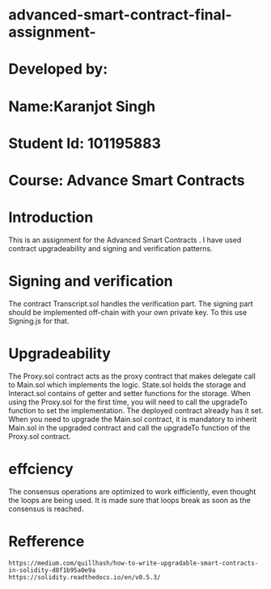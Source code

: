 # advanced-smart-contract-final-assignment-

# Developed by:
   # Name:Karanjot Singh
  # Student Id: 101195883
   # Course: Advance Smart Contracts
    
    
   # Introduction
     
  This is an assignment for the Advanced Smart Contracts . I have used contract upgradeability and signing and verification patterns.
     
   # Signing and verification
   
  The contract Transcript.sol handles the verification part. The signing part should be implemented off-chain with your own  private       key. To this use Signing.js for that.
   
   
   # Upgradeability
   
   The Proxy.sol contract acts as the proxy contract that makes delegate call to Main.sol which implements the logic. 
   State.sol holds the storage and Interact.sol contains of getter and setter functions for the storage. 
   When using the Proxy.sol for the first time, you will need to call the upgradeTo function to set the implementation. 
   The deployed contract already has it set. When you need to upgrade the Main.sol contract, 
   it is mandatory to inherit Main.sol in the upgraded contract and call the upgradeTo function of the Proxy.sol contract.
   
   
   # effciency
   The consensus operations are optimized to work eifficiently, even thought the loops are being used.
   It is made sure that loops break as soon as the consensus is reached.
     
   # Refference
    https://medium.com/quillhash/how-to-write-upgradable-smart-contracts-in-solidity-d8f1b95a0e9a
    https://solidity.readthedocs.io/en/v0.5.3/

